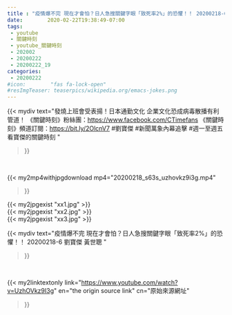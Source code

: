 ```yaml
---
title : "疫情爆不完 現在才會怕？日人急搜關鍵字眼「致死率2%」的恐懼！！ 20200218-6 劉寶傑 黃世聰 "
date:        2020-02-22T19:38:49-07:00
tags:
 - youtube
 - 關鍵時刻
 - youtube_關鍵時刻
 - 202002
 - 20200222
 - 20200222_19
categories:
 - 20200222
#icon:        "fas fa-lock-open"
#resImgTeaser: teaserpics/wikipedia.org/emacs-jokes.png
---
```


{{< mydiv text="發燒上班會受表揚！日本通勤文化 企業文化恐成病毒散播有利管道！  《關鍵時刻》粉絲團：https://www.facebook.com/CTimefans 《關鍵時刻》頻道訂閱：https://bit.ly/2OlcnV7  #劉寶傑 #新聞萬象內幕追擊 #週一至週五看寶傑的關鍵時刻 "
>}}
<br>


{{< my2mp4withjpgdownload mp4="20200218_s63s_uzhovkz9i3g.mp4"
>}}

{{< my2jpgexist "xx1.jpg" >}}<br>
{{< my2jpgexist "xx2.jpg" >}}<br>
{{< my2jpgexist "xx3.jpg" >}}<br>



{{< mydiv text="疫情爆不完 現在才會怕？日人急搜關鍵字眼「致死率2%」的恐懼！！ 20200218-6 劉寶傑 黃世聰 "
>}}
<br>

{{< my2linktextonly link="https://www.youtube.com/watch?v=UzhOVkz9I3g"
en="the origin source link" cn="原始來源網址"
>}}


<br>

